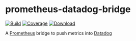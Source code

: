 # prometheus-datadog-bridge

[![Build](https://travis-ci.org/chris-zen/prometheus-datadog-bridge.svg?branch=master)](https://travis-ci.org/chris-zen/prometheus-datadog-bridge)
[![Coverage](https://codecov.io/gh/chris-zen/prometheus-datadog-bridge/branch/master/graph/badge.svg)](https://codecov.io/gh/chris-zen/prometheus-datadog-bridge)
[ ![Download](https://api.bintray.com/packages/chris-zen/maven/prometheus-datadog-bridge/images/download.svg) ](https://bintray.com/chris-zen/maven/prometheus-datadog-bridge/_latestVersion)

A [Prometheus](https://prometheus.io/) bridge to push metrics into [Datadog](https://www.datadoghq.com/)

